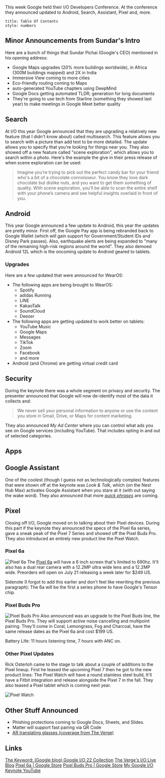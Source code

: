 This week Google held their I/O Developers Conference. At the conference they announced updated to Android, Search, Assistant, Pixel and, more.

```toc
title: Table Of Contents
style: numbers
```
## Minor Announcements from Sundar's Intro
Here are a bunch of things that Sundar Pichai (Google's CEO) mentioned in his opening address:
- Google Maps upgrades (20% more buildings worldwide), in Africa (300M buildings mapped) and 2X in India
- Immersive View coming to more cities
- Eco-friendly routing coming to Maps
- auto-generated YouTube chapters using DeepMind
- Google Docs getting automated TLDR; generation for long documents
- They're going to use tech from Starline (something they showed last year) to make meetings in Google Meet better quality

## Search
At I/O this year Google announced that they are upgrading a relatively new feature (that I didn't know about) called multisearch. This feature allows you to search with a picture than add text to be more detailed. The update allows you to specify that you're looking for things near you. They also showed off a new feature called "scene exploration", which allows you to search within a photo. Here's the example the give in their press release of when scene exploration can be used: 

> Imagine you’re trying to pick out the perfect candy bar for your friend who's a bit of a chocolate connoisseur. You know they love dark chocolate but dislike nuts, and you want to get them something of quality. With scene exploration, you’ll be able to scan the entire shelf with your phone’s camera and see helpful insights overlaid in front of you. 

## Android
This year Google announced a few update to Android, this year the updates are pretty minor. First off, the Google Pay app is being rebranded back to Google Wallet (which will gain support for Government/Student IDs and Disney Park passes). Also, earthquake alerts are being expanded to "many of the remaining high-risk regions around the world". They also demoed Android 12L which is the oncoming update to Android geared to tablets. 

### Upgrades
Here are a few updated that were announced for WearOS:
- The following apps are being brought to WearOS:
	- Spotify
	- adidas Running
	- LINE
	- KakaoTalk
	- SoundCloud
	- Deezer
- The following apps are getting updated to work better on tablets:
	- YouTube Music
	- Google Maps
	- Messages 
	- TikTok
	- Zoom
	- Facebook
	- and more
- Android (and Chrome) are getting virtual credit card

## Security
During the keynote there was a whole segment on privacy and security. The presenter announced that Google will now de-identify most of the data it collects and:
> We never sell your personal information to anyone or use the content you store in Gmail, Drive, or Maps for content marketing.

They also announced *My Ad Center* where you can control what ads you see on Google services (including YouTube). That includes opting in and out of selected categories. 

## Apps


## Google Assistant
One of the coolest (though I guess not as technologically complex) features that were shown off at the keynote was *Look & Talk*, which (on the Nest Hub Max) activates Google Assistant when you stare at it (with out saying the wake word). They also announced that more [*quick phrases*](https://support.google.com/assistant/answer/9475056?hl=en&co=GENIE.Platform%3DAndroid#Complete%20tasks%20without%20saying%20%22Hey,%20Google%22) are coming. 

## Pixel
Closing off I/O, Google moved on to talking about their Pixel devices. During this part if the keynote they announced the specs of the Pixel 6a series, gave a sneak peak of the Pixel 7 Series and showed off the Pixel Buds Pro. They also introduced an entirely new product line the Pixel Watch.

### Pixel 6a
![Pixel 6a](https://livecenterimagesnorth.azureedge.net/lc-images-2021/lcimg-8bb65cf0-2523-4515-a1b7-ece221f88618.jpg)
The [Pixel 6a](https://store.google.com/product/pixel_6a/) will have a 6 inch screen that's limited to 690hz. It'll also has a dual rear camera with a 12.2MP ultra wide lens and a 12.2MP wide. Preorders will open on July 21 releasing a week later for $249 US.

Sidenote (I forgot to add this earlier and don't feel like rewriting the previous paragraph): The 6a will be the first a series phone to have Google's Tensor chip.

### Pixel Buds Pro
![Pixel Buds Pro](https://livecenterimagesnorth.azureedge.net/lc-images-2021/lcimg-d14257db-f295-4856-bd34-c2fb1d3dc5cf.jpg)
Also announced was an upgrade to the Pixel Buds line, the Pixel Buds Pro. They will support active noise cancelling and multipoint pairing. They'll come in Coral, Lemongrass, Fog and Charcoal, have the same release dates as the Pixel 6a and cost $199 US.

Battery Life: 11 hours listening time, 7 hours with ANC on.

### Other Pixel Updates
Rick Osterloh came to the stage to talk about a couple of additions to the Pixel lineup. First he teased the upcoming Pixel 7 then he got to the new product lines: The Pixel Watch will have a round stainless steel build, It'll have a Fitbit integration and release alongside the Pixel 7 in the fall. They also teased a Pixel tablet which is coming next year. 

![Pixel Watch](https://livecenterimagesnorth.azureedge.net/lc-images-2021/lcimg-e9b6706d-799e-4b34-aff4-afc623f51027.jpg)

## Other Stuff Announced
- Phishing protections coming to Google Docs, Sheets, and Slides.
- Matter will support fast pairing via QR Code
- [AR translating glasses (coverage from The Verge)](https://www.theverge.com/2022/5/11/23067426/google-ar-glasses-live-translate-io)

## Links
[The Keyword: (Google blog) Google I/O 22 Collection](https://blog.google/technology/developers/io-2022/)
[The Verge's I/O Live Blog](https://www.theverge.com/2022/5/11/23066813/google-io-2022-live-blog-keynote-announcements-android-pixel-watch)
[Pixel 6a | Google Store](https://store.google.com/product/pixel_6a/)
[Pixel Buds Pro | Google Store](https://store.google.com/product/pixel_buds_pro/)
[My Google I/O Keynote YouTube]()
